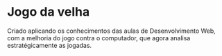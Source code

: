 # Jogo da velha

Criado aplicando os conhecimentos das aulas de Desenvolvimento Web, com a melhoria do jogo contra o computador, que agora analisa estratégicamente as jogadas. 
